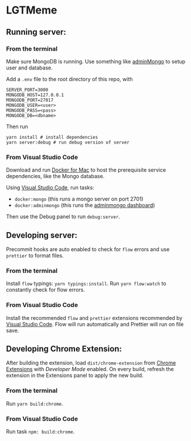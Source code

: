 # LGTMeme

## Running server:

### From the terminal

Make sure MongoDB is running. Use something like [adminMongo][adminmongo] to
setup user and database.

Add a `.env` file to the root directory of this repo, with

```
SERVER_PORT=3000
MONGODB_HOST=127.0.0.1
MONGODB_PORT=27017
MONGODB_USER=<user>
MONGODB_PASS=<pass>
MONGODB_DB=<dbname>
```

Then run

```
yarn install # install dependencies
yarn server:debug # run debug version of server
```

### From Visual Studio Code

Download and run [Docker for Mac] to host the prerequisite service dependencies, like the Mongo database.

Using [Visual Studio Code], run tasks:

* `docker:mongo` (this runs a mongo server on port 2701)
* `docker:adminmongo` (this runs the [adminmongo dashboard])

Then use the Debug panel to run `debug:server`.

## Developing server:

Precommit hooks are auto enabled to check for `flow` errors and use `prettier`
to format files.

### From the terminal

Install `flow` typings: `yarn typings:install`. Run `yarn flow:watch` to
constantly check for flow errors.

### From Visual Studio Code

Install the recommended `flow` and `prettier` extensions recommended by [Visual Studio Code]. Flow will run automatically and Prettier will run on file save.

## Developing Chrome Extension:

After building the extension, load `dist/chrome-extension` from [Chrome Extensions] with _Developer Mode_ enabled. On every build, refresh the extension in the Extensions panel to apply the new build.

### From the terminal

Run `yarn build:chrome`.

### From Visual Studio Code

Run task `npm: build:chrome`.

[adminmongo]: https://github.com/mrvautin/adminMongo
[docker for mac]: https://store.docker.com/editions/community/docker-ce-desktop-mac
[visual studio code]: https://code.visualstudio.com
[adminmongo dashboard]: http://localhost:1234/app/lgtmeme
[chrome extensions]: chrome://extensions/
